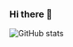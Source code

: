 ### Hi there 👋

![GitHub stats](https://github-readme-stats.vercel.app/api?username=gonzalo-cordova-pou&theme=radical)

<!--
**gonzalo-cordova-pou/gonzalo-cordova-pou** is a ✨ _special_ ✨ repository because its `README.md` (this file) appears on your GitHub profile.

Here are some ideas to get you started:

- 🔭 I’m currently working on ...
- 🌱 I’m currently learning ...
- 👯 I’m looking to collaborate on ...
- 🤔 I’m looking for help with ...
- 💬 Ask me about ...
- 📫 How to reach me: ...
- 😄 Pronouns: ...
- ⚡ Fun fact: ...
-->
